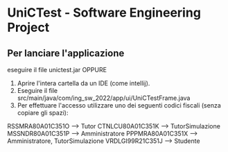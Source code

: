 # UniCTest - Software Engineering Project
## Per lanciare l'applicazione
eseguire il file unictest.jar
OPPURE
1. Aprire l'intera cartella da un IDE (come intellij). 
2. Eseguire il file src/main/java/com/ing_sw_2022/app/ui/UniCTestFrame.java
3. Per effettuare l'accesso utilizzare uno dei seguenti codici fiscali (senza copiare gli spazi):

RSSMRA80A01C351O --> Tutor
CTNLCU80A01C351K --> TutorSimulazione
MSSNDR80A01C351P --> Amministratore
PPPMRA80A01C351X --> Amministratore, TutorSimulazione
VRDLGI99R21C351J --> Studente
 
